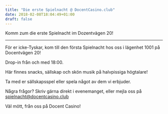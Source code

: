 ```yaml
---
title: "Die erste Spielnacht @ DocentCasino.club"
date: 2018-02-08T18:04:49+01:00
draft: false
---
```


Komm zum die erste Spielnacht im Dozentvägen 20!

---

För er icke-Tyskar, kom till den första Spielnacht hos oss i lägenhet 1001 på Docentvägen 20!

Drop-in från och med 18:00.

Här finnes snacks, sällskap och skön musik på halvpissiga högtalare!

Ta med er sällskapsspel eller spela något av dem vi erbjuder.

Några frågor? Skriv gärna direkt i evenemanget, eller mejla oss på spielnacht@docentcasino.club

Väl mött, från oss på Docent Casino!
